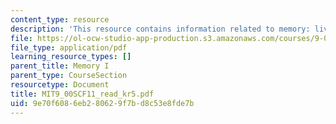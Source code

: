 ```yaml
---
content_type: resource
description: 'This resource contains information related to memory: living with yesterday.'
file: https://ol-ocw-studio-app-production.s3.amazonaws.com/courses/9-00sc-introduction-to-psychology-fall-2011/9e70f6086eb280629f7bd8c53e8fde7b_MIT9_00SCF11_read_kr5.pdf
file_type: application/pdf
learning_resource_types: []
parent_title: Memory I
parent_type: CourseSection
resourcetype: Document
title: MIT9_00SCF11_read_kr5.pdf
uid: 9e70f608-6eb2-8062-9f7b-d8c53e8fde7b
---
```

